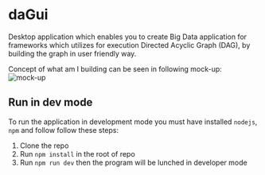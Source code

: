 # daGui

Desktop application which enables you to create Big Data application for frameworks which utilizes for execution Directed
Acyclic Graph (DAG), by building the graph in user friendly way.

Concept of what am I building can be seen in following mock-up:
![mock-up](http://oi63.tinypic.com/2vioy7n.jpg)

## Run in dev mode

To run the application in development mode you must have installed `nodejs`, `npm` and follow follow these steps:

 1. Clone the repo
 2. Run `npm install` in the root of repo
 3. Run `npm run dev` then the program will be lunched in developer mode
